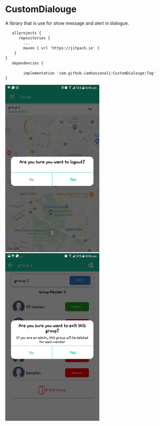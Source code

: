 # CustomDialouge
A library that is use for show message and alert in dialogue.

       allprojects {              
	      repositories {
			...
			maven { url 'https://jitpack.io' }
		}
	}
       dependencies {
       
	        implementation 'com.github.iamhassanali:CustomDialouge:Tag'
	}

<img src="https://github.com/iamhassanali/CustomDialouge/blob/master/DialougeLibrary/ScreenShoot/Screenshot_20201023-160635.png" width="300">



<img src="https://github.com/iamhassanali/CustomDialouge/blob/master/DialougeLibrary/ScreenShoot/Screenshot_20201023-160652.png" width="300">

